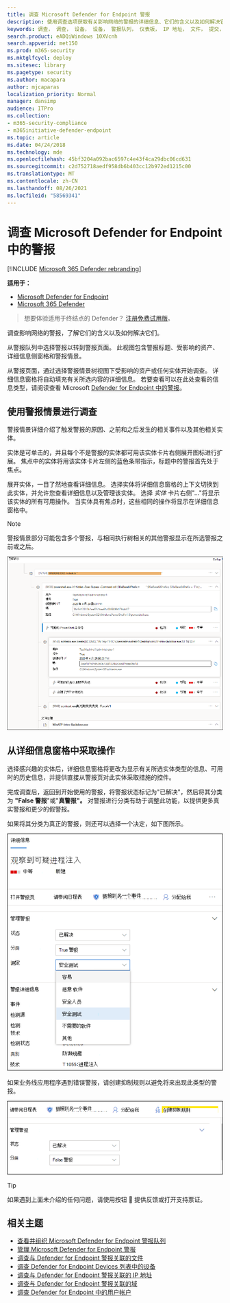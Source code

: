 ```yaml
---
title: 调查 Microsoft Defender for Endpoint 警报
description: 使用调查选项获取有关影响网络的警报的详细信息、它们的含义以及如何解决它们。
keywords: 调查， 调查， 设备， 设备， 警报队列， 仪表板， IP 地址， 文件， 提交， 提交， 深入分析， 时间线， 搜索， 域， URL， IP
search.product: eADQiWindows 10XVcnh
search.appverid: met150
ms.prod: m365-security
ms.mktglfcycl: deploy
ms.sitesec: library
ms.pagetype: security
ms.author: macapara
author: mjcaparas
localization_priority: Normal
manager: dansimp
audience: ITPro
ms.collection:
- m365-security-compliance
- m365initiative-defender-endpoint
ms.topic: article
ms.date: 04/24/2018
ms.technology: mde
ms.openlocfilehash: 45bf3204a092bac6597c4e43f4ca29dbc06cd631
ms.sourcegitcommit: c2d752718aedf958db6b403cc12b972ed1215c00
ms.translationtype: MT
ms.contentlocale: zh-CN
ms.lasthandoff: 08/26/2021
ms.locfileid: "58569341"
---
```

# <a name="investigate-alerts-in-microsoft-defender-for-endpoint"></a>调查 Microsoft Defender for Endpoint 中的警报

[!INCLUDE [Microsoft 365 Defender rebranding](../../includes/microsoft-defender.md)]

**适用于：**
- [Microsoft Defender for Endpoint](https://go.microsoft.com/fwlink/p/?linkid=2154037)
- [Microsoft 365 Defender](https://go.microsoft.com/fwlink/?linkid=2118804)

> 想要体验适用于终结点的 Defender？ [注册免费试用版](https://signup.microsoft.com/create-account/signup?products=7f379fee-c4f9-4278-b0a1-e4c8c2fcdf7e&ru=https://aka.ms/MDEp2OpenTrial?ocid=docs-wdatp-investigatealerts-abovefoldlink)。

调查影响网络的警报，了解它们的含义以及如何解决它们。

从警报队列中选择警报以转到警报页面。 此视图包含警报标题、受影响的资产、详细信息侧窗格和警报情景。

从警报页面，通过选择警报情景树视图下受影响的资产或任何实体开始调查。 详细信息窗格将自动填充有关所选内容的详细信息。 若要查看可以在此处查看的信息类型，请阅读查看 Microsoft [Defender for Endpoint 中的警报](/microsoft-365/security/defender-endpoint/review-alerts)。

## <a name="investigate-using-the-alert-story"></a>使用警报情景进行调查

警报情景详细介绍了触发警报的原因、之前和之后发生的相关事件以及其他相关实体。

实体是可单击的，并且每个不是警报的实体都可用该实体卡片右侧展开图标进行扩展。 焦点中的实体将用该实体卡片左侧的蓝色条带指示，标题中的警报首先处于焦点。

展开实体，一目了然地查看详细信息。 选择实体将详细信息窗格的上下文切换到此实体，并允许您查看详细信息以及管理该实体。 选择 *实体* 卡片右侧"..."将显示该实体的所有可用操作。 当实体具有焦点时，这些相同的操作将显示在详细信息窗格中。

> [!NOTE]
> 警报情景部分可能包含多个警报，与相同执行树相关的其他警报显示在所选警报之前或之后。

![具有焦点的警报和一些扩展卡片的警报情景的示例。](images/alert-story-tree.png)

## <a name="take-action-from-the-details-pane"></a>从详细信息窗格中采取操作

选择感兴趣的实体后，详细信息窗格将更改为显示有关所选实体类型的信息、可用时的历史信息，并提供直接从警报页对此实体采取措施的控件。 

完成调查后，返回到开始使用的警报，将警报状态标记为"已解决"，然后将其分类为 **"False 警报**"或"**真警报"。**  对警报进行分类有助于调整此功能，以提供更多真实警报和更少的假警报。

如果将其分类为真正的警报，则还可以选择一个决定，如下图所示。

![详细信息窗格的代码段，其中展开已解决警报和确定下拉列表。](images/alert-details-resolved-true.png)

如果业务线应用程序遇到错误警报，请创建抑制规则以避免将来出现此类型的警报。

![突出显示抑制规则的详细信息窗格中的操作和分类。](images/alert-false-suppression-rule.png)

> [!TIP]
> 如果遇到上面未介绍的任何问题，请使用按钮 🙂 提供反馈或打开支持票证。


## <a name="related-topics"></a>相关主题
- [查看并组织 Microsoft Defender for Endpoint 警报队列](alerts-queue.md)
- [管理 Microsoft Defender for Endpoint 警报](manage-alerts.md)
- [调查与 Defender for Endpoint 警报关联的文件](investigate-files.md)
- [调查 Defender for Endpoint Devices 列表中的设备](investigate-machines.md)
- [调查与 Defender for Endpoint 警报关联的 IP 地址](investigate-ip.md)
- [调查与 Defender for Endpoint 警报关联的域](investigate-domain.md)
- [调查 Defender for Endpoint 中的用户帐户](investigate-user.md)



